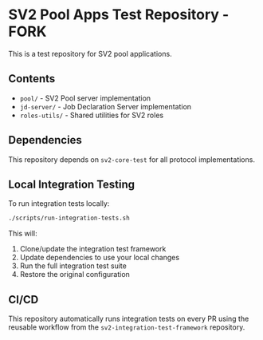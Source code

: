 # SV2 Pool Apps Test Repository - FORK

This is a test repository for SV2 pool applications.

## Contents

- `pool/` - SV2 Pool server implementation
- `jd-server/` - Job Declaration Server implementation  
- `roles-utils/` - Shared utilities for SV2 roles

## Dependencies

This repository depends on `sv2-core-test` for all protocol implementations.

## Local Integration Testing

To run integration tests locally:

```bash
./scripts/run-integration-tests.sh
```

This will:
1. Clone/update the integration test framework
2. Update dependencies to use your local changes
3. Run the full integration test suite
4. Restore the original configuration

## CI/CD

This repository automatically runs integration tests on every PR using the reusable workflow from the `sv2-integration-test-framework` repository.
